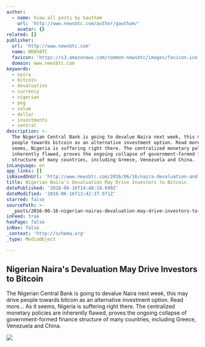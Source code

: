 ```yaml
---
author:
  - name: View all posts by Gautham
    url: 'http://www.newsbtc.com/author/gautham/'
    avatar: {}
related: []
publisher:
  url: 'http://www.newsbtc.com'
  name: NEWSBTC
  favicon: 'https://s3.amazonaws.com/common-newsbtc/images/favicon.ico'
  domain: www.newsbtc.com
keywords:
  - naira
  - bitcoin
  - devaluation
  - currency
  - nigerian
  - peg
  - value
  - dollar
  - investments
  - central
description: >-
  The Nigerian Central Bank is going to devalue Naira next week, this may drive
  people towards bitcoin as an alternative investment option. Read more... As it
  seems, Nigeria is suffering right there. The centralized monetary policies are
  inherently flawed, proves the ongoing collapse of government-formed finance
  structure of many countries, including Greece, Venezuela and China.
inLanguage: en
app_links: []
isBasedOnUrl: 'http://www.newsbtc.com/2016/06/16/naira-devaluation-and-bitcoin/'
title: Nigerian Naira's Devaluation May Drive Investors to Bitcoin
datePublished: '2016-06-16T14:48:10.699Z'
dateModified: '2016-06-16T13:42:37.971Z'
starred: false
sourcePath: >-
  _posts/2016-06-16-nigerian-nairas-devaluation-may-drive-investors-to-bitcoin.md
inFeed: true
hasPage: false
inNav: false
_context: 'http://schema.org'
_type: MediaObject

---
```

<article style=""><h1>Nigerian Naira's Devaluation May Drive Investors to Bitcoin</h1><p>The Nigerian Central Bank is going to devalue Naira next week, this may drive people towards bitcoin as an alternative investment option. Read more... As it seems, Nigeria is suffering right there. The centralized monetary policies are inherently flawed, proves the ongoing collapse of government-formed finance structure of many countries, including Greece, Venezuela and China.</p><img src="http://s3.amazonaws.com/main-newsbtc-images/2016/06/16134900/naira.png" /></article>